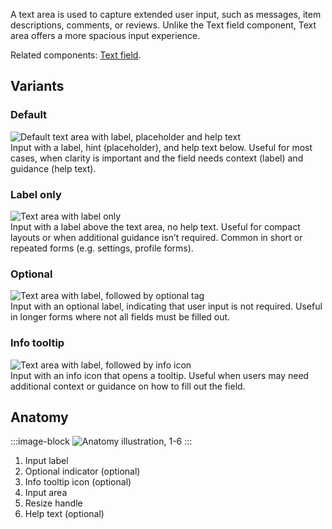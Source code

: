 A text area is used to capture extended user input, such as messages, item descriptions, comments, or reviews. Unlike the Text field component, Text area offers a more spacious input experience.

Related components: [Text field](../textfield/index.md).

## Variants

### Default

<div class="grid grid-cols-2 gap-24 py-16">
  <div>
    <img src="/components/textarea/overview-variants-default.svg" alt="Default text area with label, placeholder and help text" />
  </div>

  <div>
  Input with a label, hint (placeholder), and help text below. Useful for most cases, when clarity is important and the field needs context (label) and guidance (help text).
  </div>
</div>

### Label only 

<div class="grid grid-cols-2 gap-24 py-16">
  <div>
    <img src="/components/textarea/overview-variants-label_only.svg" alt="Text area with label only" />
  </div>

  <div>
  Input with a label above the text area, no help text. Useful for compact layouts or when additional guidance isn’t required. Common in short or repeated forms (e.g. settings, profile forms).
  </div>
</div>


### Optional

<div class="grid grid-cols-2 gap-24 py-16">
  <div>
    <img src="/components/textarea/overview-variants-optional.svg" alt="Text area with label, followed by optional tag" />
  </div>

  <div>
  Input with an optional label, indicating that user input is not required. Useful in longer forms where not all fields must be filled out.
  </div>
</div>

### Info tooltip

<div class="grid grid-cols-2 gap-24 py-16">
  <div>
    <img src="/components/textarea/overview-variants-info_tooltip.svg" alt="Text area with label, followed by info icon" />
  </div>

  <div>
  Input with an info icon that opens a tooltip. 
  Useful when users may need additional context or guidance on how to fill out the field.
  </div>
</div>

## Anatomy

:::image-block
![Anatomy illustration, 1-6](/components/textarea/overview-anatomy.svg)
:::

1. Input label 
2. Optional indicator (optional)
3. Info tooltip icon (optional)
4. Input area
5. Resize handle
6. Help text (optional)